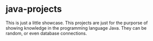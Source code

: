 # java-projects
This is just a little showcase.
This projects are just for the purporse of showing knowledge in the programming language Java. They can be random, or even database connections.
